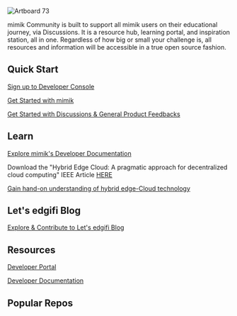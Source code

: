 
![Artboard 73](https://user-images.githubusercontent.com/86588827/203663197-5ecea95c-965c-4aa0-9eba-5e03ea223b27.png)



mimik Community is built to support all mimik users on their educational journey, via Discussions. It is a resource hub, learning portal, and inspiration station, all in one. Regardless of how big or small your challenge is, all resources and information will be accessible in a true open source fashion.


## Quick Start

[Sign up to Developer Console](https://developer.mimik.com)

[Get Started with mimik](https://developer.mimik.com/edgeengine-and-microservices)

[Get Started with Discussions & General Product Feedbacks](https://github.com/edgeEngine/Community/discussions)


## Learn 

[Explore mimik's Developer Documentation](https://devdocs.mimik.com) 

Download the "Hybrid Edge Cloud: A pragmatic approach for decentralized cloud computing" IEEE Article  [HERE](https://mimik.com/hybrid-edge-cloud-a-pragmatic-approach-for-decentralized-cloud-computing/)

[Gain hand-on understanding of hybrid edge-Cloud technology](https://developer.mimik.com/complementary-courses/)



## Let's edgifi Blog 

[Explore & Contribute to Let's edgifi Blog](https://mimik.com/lets-edgifi-blog)


## Resources 

[Developer Portal](https://developer.mimik.com)


[Developer Documentation](https://devdocs.mimik.com)

## Popular Repos 


